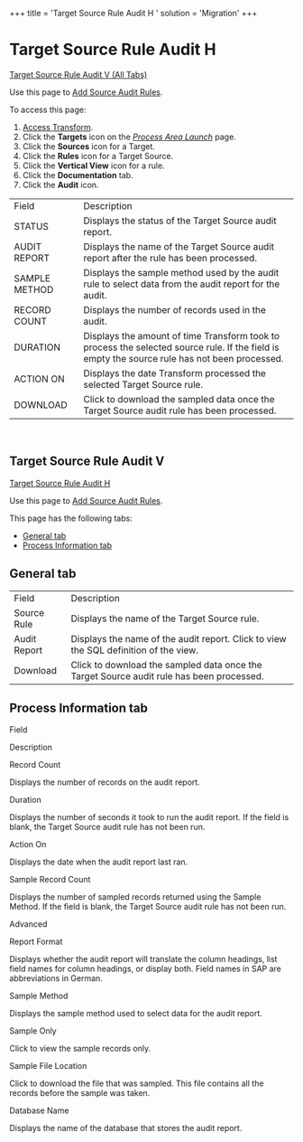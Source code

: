 +++
title = 'Target Source Rule Audit H <span id="Target_Source_Rule_Audit_H"></span>'
solution = 'Migration'
+++

# Target Source Rule Audit H <span id="Target_Source_Rule_Audit_H"></span>

[Target Source Rule Audit V (All Tabs)](#Target_Source_Rule_Audit_V)

<div class="use">

Use this page to [Add Source Audit
Rules](../Use_Cases/Add_Source_Audit_Rules.htm).

</div>

To access this page:

1.  [Access Transform](../Config/Access_Transform.htm).
2.  Click the **Targets** icon on the *[Process Area
    Launch](Process_Area_Launch.htm)* page.
3.  Click the **Sources** icon for a Target.
4.  Click the **Rules** icon for a Target Source.
5.  Click the **Vertical View** icon for a rule.
6.  Click the **Documentation** tab.
7.  Click the **Audit**
icon.

|               |                                                                                                                                               |
| ------------- | --------------------------------------------------------------------------------------------------------------------------------------------- |
| Field         | Description                                                                                                                                   |
| STATUS        | Displays the <span id="Status" class="popUpLink">status</span> of the Target Source audit report.                                             |
| AUDIT REPORT  | Displays the name of the Target Source audit report after the rule has been processed.                                                        |
| SAMPLE METHOD | Displays the sample method used by the audit rule to select data from the audit report for the audit.                                         |
| RECORD COUNT  | Displays the number of records used in the audit.                                                                                             |
| DURATION      | Displays the amount of time Transform took to process the selected source rule. If the field is empty the source rule has not been processed. |
| ACTION ON     | Displays the date Transform processed the selected Target Source rule.                                                                        |
| DOWNLOAD      | Click to download the sampled data once the Target Source audit rule has been processed.                                                      |

 

## <span id="Target_Source_Rule_Audit_V"></span>Target Source Rule Audit V

[Target Source Rule Audit H](Target_Source_Rule_Audit.htm)

<div class="use">

Use this page to [Add Source Audit
Rules](../Use_Cases/Add_Source_Audit_Rules.htm).

</div>

This page has the following tabs:

  - [General tab](#General_Tab)
  - [Process Information
tab](#Process_Information_Tab)

## <span id="General_Tab"></span>General tab

|              |                                                                                          |
| ------------ | ---------------------------------------------------------------------------------------- |
| Field        | Description                                                                              |
| Source Rule  | Displays the name of the Target Source rule.                                             |
| Audit Report | Displays the name of the audit report. Click to view the SQL definition of the view.     |
| Download     | Click to download the sampled data once the Target Source audit rule has been processed. |

## <span id="Process_Information_Tab"></span>Process Information tab

Field

Description

Record Count

Displays the number of records on the audit report.

Duration

Displays the number of seconds it took to run the audit report. If the
field is blank, the Target Source audit rule has not been run.

Action On

Displays the date when the audit report last ran.

Sample Record Count

Displays the number of sampled records returned using the Sample Method.
If the field is blank, the Target Source audit rule has not been run.

Advanced

Report Format

Displays whether the audit report will translate the column headings,
list field names for column headings, or display both. Field names in
SAP are abbreviations in German.

Sample Method

Displays the sample method used to select data for the audit report.

Sample Only

Click to view the sample records only.

Sample File Location

Click to download the file that was sampled. This file contains all the
records before the sample was taken.

Database Name

Displays the name of the database that stores the audit report.
